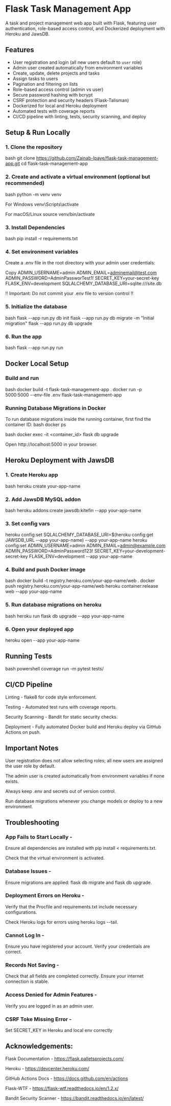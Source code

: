 # Flask Task Management App

A task and project management web app built with Flask, featuring user authentication, role-based access control, and Dockerized deployment with Heroku and JawsDB.

## Features

- User registration and login (all new users default to `user` role)
- Admin user created automatically from environment variables
- Create, update, delete projects and tasks
- Assign tasks to users
- Pagination and filtering on lists
- Role-based access control (admin vs user)
- Secure password hashing with bcrypt
- CSRF protection and security headers (Flask-Talisman)
- Dockerized for local and Heroku deployment
- Automated tests with coverage reports
- CI/CD pipeline with linting, tests, security scanning, and deploy

## Setup & Run Locally

### 1. Clone the repository

bash
git clone https://github.com/Zainab-Ipaye/flask-task-management-app.git
cd flask-task-management-app

### 2. Create and activate a virtual environment (optional but recommended)

bash
python -m venv venv

For Windows
venv\Scripts\activate

For macOS/Linux
source venv/bin/activate

### 3. Install Dependencies

bash
pip install -r requirements.txt

### 4. Set environment variables

Create a .env file in the root directory with your admin user credentials:

Copy
ADMIN_USERNAME=admin
ADMIN_EMAIL=adminemail@test.com
ADMIN_PASSWORD=AdminPassworTest1!
SECRET_KEY=your-secret-key
FLASK_ENV=development
SQLALCHEMY_DATABASE_URI=sqlite:///site.db

!! Important: Do not commit your .env file to version control !!

### 5. Initialize the database

bash
flask --app run.py db init
flask --app run.py db migrate -m "Initial migration"
flask --app run.py db upgrade

### 6. Run the app

bash
flask --app run.py run

## Docker Local Setup

### Build and run

bash
docker build -t flask-task-management-app .
docker run -p 5000:5000 --env-file .env flask-task-management-app

### Running Database Migrations in Docker

To run database migrations inside the running container, first find the container ID:
bash
docker ps

bash
docker exec -it <container_id> flask db upgrade

Open http://localhost:5000 in your browser.

## Heroku Deployment with JawsDB

### 1. Create Heroku app

bash
heroku create your-app-name

### 2. Add JawsDB MySQL addon

bash
heroku addons:create jawsdb:kitefin --app your-app-name

### 3. Set config vars

heroku config:set SQLALCHEMY_DATABASE_URI=$(heroku config:get JAWSDB_URL --app your-app-name) --app your-app-name
heroku config:set ADMIN_USERNAME=admin ADMIN_EMAIL=admin@example.com ADMIN_PASSWORD=AdminPassword123! SECRET_KEY=your-development-secret-key FLASK_ENV=development --app your-app-name

### 4. Build and push Docker image

bash
docker build -t registry.heroku.com/your-app-name/web .
docker push registry.heroku.com/your-app-name/web
heroku container:release web --app your-app-name

### 5. Run database migrations on heroku

bash
heroku run flask db upgrade --app your-app-name

### 6. Open your deployed app

heroku open --app your-app-name

## Running Tests

bash
powershell
coverage run -m pytest tests/

## CI/CD Pipeline

Linting - flake8 for code style enforcement.

Testing - Automated test runs with coverage reports.

Security Scanning - Bandit for static security checks.

Deployment - Fully automated Docker build and Heroku deploy via GitHub Actions on push.

## Important Notes

User registration does not allow selecting roles; all new users are assigned the user role by default.

The admin user is created automatically from environment variables if none exists.

Always keep .env and secrets out of version control.

Run database migrations whenever you change models or deploy to a new environment.

## Troubleshooting 


### App Fails to Start Locally -

Ensure all dependencies are installed with pip install < requirements.txt.

Check that the virtual environment is activated.

### Database Issues -

Ensure migrations are applied: flask db migrate and flask db upgrade.

### Deployment Errors on Heroku -

Verify that the Procfile and requirements.txt include necessary configurations.

Check Heroku logs for errors using heroku logs --tail.

### Cannot Log In -

Ensure you have registered your account.
Verify your credentials are correct.

### Records Not Saving - 
Check that all fields are completed correctly.
Ensure your internet connection is stable.

### Access Denied for Admin Features - 
Verify you are logged in as an admin user.

### CSRF Toke Missing Error -
Set SECRET_KEY in Heroku and local env correctly

## Acknowledgements:

Flask Documentation - https://flask.palletsprojects.com/

Heroku - https://devcenter.heroku.com/

GitHub Actions Docs - https://docs.github.com/en/actions

Flask-WTF - https://flask-wtf.readthedocs.io/en/1.2.x/

Bandit Security Scanner - https://bandit.readthedocs.io/en/latest/